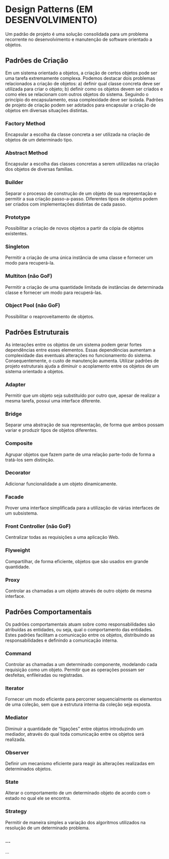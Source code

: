 # Design Patterns (EM DESENVOLVIMENTO)
Um padrão de projeto é uma solução consolidada para um problema recorrente no desenvolvimento e manutenção de software 
orientado a objetos.

## Padrões de Criação
Em um sistema orientado a objetos, a criação de certos objetos pode ser uma tarefa extremamente
complexa. Podemos destacar dois problemas relacionados a criação de objetos: a) definir qual classe concreta deve ser utilizada para criar o objeto; b) definir como os objetos devem ser criados e como eles se relacionam com outros objetos do
sistema. Seguindo o princípio do encapsulamento, essa complexidade deve ser isolada. Padrões de projeto de criação podem ser adotados para encapsular a criação de objetos em diversas situações distintas.
### Factory Method
Encapsular a escolha da classe concreta a ser utilizada na criação de objetos de um
determinado tipo.
### Abstract Method
Encapsular a escolha das classes concretas a serem utilizadas na criação dos objetos
de diversas famílias.
### Builder
Separar o processo de construção de um objeto de sua representação e permitir a sua criação
passo-a-passo. Diferentes tipos de objetos podem ser criados com implementações distintas
de cada passo.
### Prototype
Possibilitar a criação de novos objetos a partir da cópia de objetos existentes.
### Singleton
Permitir a criação de uma única instância de uma classe e fornecer um modo para recuperá-la.
### Multiton (não GoF)
Permitir a criação de uma quantidade limitada de instâncias de determinada classe e fornecer
um modo para recuperá-las.
### Object Pool (não GoF)
Possibilitar o reaproveitamento de objetos.

## Padrões Estruturais
As interações entre os objetos de um sistema podem gerar fortes dependências entre esses elementos.
Essas dependências aumentam a complexidade das eventuais alterações no funcionamento
do sistema. Consequentemente, o custo de manutenção aumenta. Utilizar padrões de
projeto estruturais ajuda a diminuir o acoplamento entre os objetos de um sistema orientado a objetos.
### Adapter
Permitir que um objeto seja substituído por outro que, apesar de realizar a mesma tarefa,
possui uma interface diferente.
### Bridge
Separar uma abstração de sua representação, de forma que ambos possam variar e produzir
tipos de objetos diferentes.
### Composite
Agrupar objetos que fazem parte de uma relação parte-todo de forma a tratá-los sem
distinção.
### Decorator
Adicionar funcionalidade a um objeto dinamicamente.
### Facade
Prover uma interface simplificada para a utilização de várias interfaces de um subsistema.
### Front Controller (não GoF)
Centralizar todas as requisições a uma aplicação Web.
### Flyweight
Compartilhar, de forma eficiente, objetos que são usados em grande quantidade.
### Proxy
Controlar as chamadas a um objeto através de outro objeto de mesma interface.

## Padrões Comportamentais
Os padrões comportamentais atuam sobre como responsabilidades são atribuídas as entidades, ou seja,
qual o comportamento das entidades. Estes padrões facilitam a comunicação entre os objetos,
distribuindo as responsabilidades e definindo a comunicação interna. 
### Command
Controlar as chamadas a um determinado componente, modelando cada requisição
como um objeto. Permitir que as operações possam ser desfeitas, enfileiradas ou registradas.
### Iterator
Fornecer um modo eficiente para percorrer sequencialmente os elementos de uma coleção,
sem que a estrutura interna da coleção seja exposta.
### Mediator
Diminuir a quantidade de “ligações” entre objetos introduzindo um mediador, através
do qual toda comunicação entre os objetos será realizada.
### Observer
Definir um mecanismo eficiente para reagir às alterações realizadas em determinados
objetos.
### State
Alterar o comportamento de um determinado objeto de acordo com o estado no qual ele
se encontra.
### Strategy
Permitir de maneira simples a variação dos algoritmos utilizados na resolução de um
determinado problema.
### ...
...

